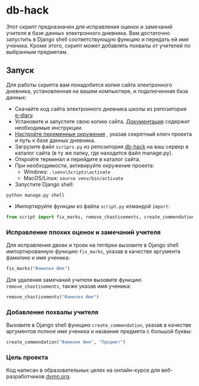 # db-hack

Этот скрипт предназначен для исправления оценок и замечаний учителя в базе данных электронного дневника. 
Вам достаточно запустить в Django shell соответствующую функцию и передать ей имя ученика.
Кроме этого, скрипт может добавлять похвалы от учителей по выбранным предметам.

## Запуск

Для работы скрипта вам понадобится копия сайта электронного дневника, установленная на вашем компьютере, и подключенная база данных:
- Скачайте код сайта электронного дневника школы из репозитория [e-diary](https://github.com/devmanorg/e-diary/tree/master).
- Установите и запустите свою копию сайта. [Документация](https://github.com/devmanorg/e-diary/tree/master#%D0%B7%D0%B0%D0%BF%D1%83%D1%81%D0%BA)
содержит необходимые инструкции. 
- [Настройте переменные окружения](https://github.com/devmanorg/e-diary/tree/master#%D0%BF%D0%B5%D1%80%D0%B5%D0%BC%D0%B5%D0%BD%D0%BD%D1%8B%D0%B5-%D0%BE%D0%BA%D1%80%D1%83%D0%B6%D0%B5%D0%BD%D0%B8%D1%8F)
, указав секретный ключ проекта и путь к базе данных дневника.
- Загрузите файл `scriprs.py` из репозитория [db-hack](https://github.com/Tenundor/db-hack) на ваш сервер в каталог сайта (в ту же папку, где находится файл manage.py).
- Откройте терминал и перейдите в каталог сайта.
- При необходимости, активируйте окружение проекта:
  - Windows: ``.\venv\Scripts\activate``
  - MacOS/Linux: ``source venv/bin/activate``
- Запустите Django shell:
```shell
python manage.py shell
```
- Импортируйте функции из файла `script.py` командой `import`:
```python
from script import fix_marks, remove_chastisements, create_commendation
```

### Исправление плохих оценок и замечаний учителя

Для исправления двоек и троек на пятёрки вызовите в Django shell импортированную функцию `fix_marks`, указав в качестве аргумента фамилию и имя ученика:
```python
fix_marks("Фамилия Имя")
```
Для удаления замечаний учителя вызовите функцию `remove_chastisements`, также указав имя ученика:
```python
remove_chastisements("Фамилия Имя")
```

### Добавление похвалы учителя

Вызовите в Django shell функцию `create_commendation`, указав в качестве аргументов полное имя ученика и название предмета с большой буквы:
```python
create_commendation("Фамилия Имя", "Предмет")

```
### Цель проекта

Код написан в образовательных целях на онлайн-курсе для веб-разработчиков [dvmn.org](https://dvmn.org/).

